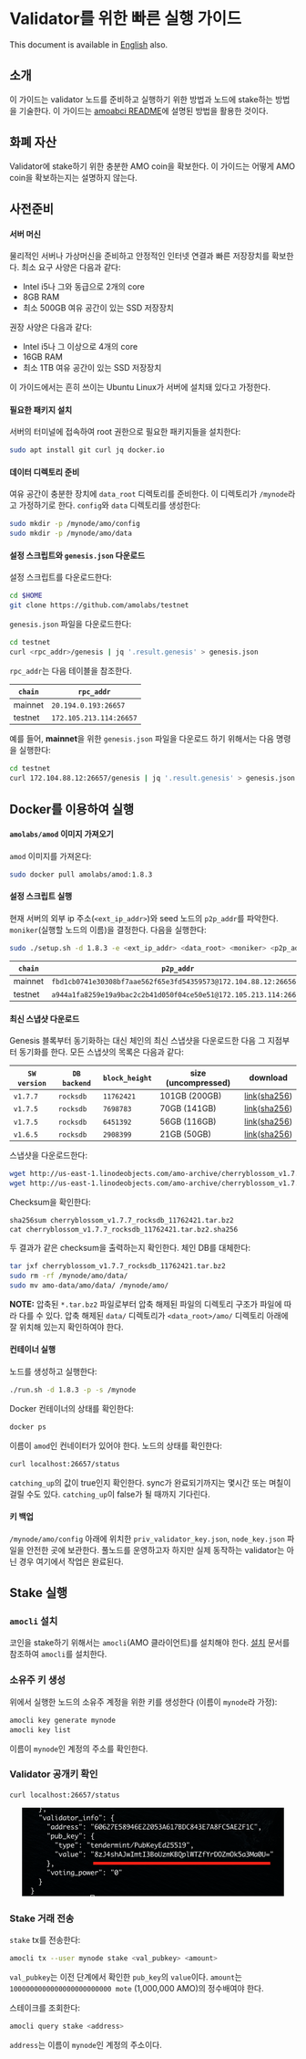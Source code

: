 # Validator를 위한 빠른 실행 가이드
This document is available in [English](qs_val.md) also.

## 소개
이 가이드는 validator 노드를 준비하고 실행하기 위한 방법과 노드에 stake하는
방법을 기술한다. 이 가이드는 [amoabci
README](https://github.com/amolabs/amoabci/README.md)에 설명된 방법을 활용한
것이다.

## 화폐 자산
Validator에 stake하기 위한 충분한 AMO coin을 확보한다. 이 가이드는 어떻게 AMO
coin을 확보하는지는 설명하지 않는다.

## 사전준비

#### 서버 머신
물리적인 서버나 가상머신을 준비하고 안정적인 인터넷 연결과 빠른 저장장치를
확보한다. 최소 요구 사양은 다음과 같다:
* Intel i5나 그와 동급으로 2개의 core
* 8GB RAM
* 최소 500GB 여유 공간이 있는 SSD 저장장치

권장 사양은 다음과 같다:
* Intel i5나 그 이상으로 4개의 core
* 16GB RAM
* 최소 1TB 여유 공간이 있는 SSD 저장장치

이 가이드에서는 흔히 쓰이는 Ubuntu Linux가 서버에 설치돼 있다고 가정한다.

#### 필요한 패키지 설치
서버의 터미널에 접속하여 root 권한으로 필요한 패키지들을 설치한다:
```bash
sudo apt install git curl jq docker.io
```

#### 데이터 디렉토리 준비
여유 공간이 충분한 장치에 `data_root` 디렉토리를 준비한다. 이 디렉토리가
`/mynode`라고 가정하기로 한다. `config`와 `data` 디렉토리를 생성한다:
```bash
sudo mkdir -p /mynode/amo/config
sudo mkdir -p /mynode/amo/data
```

#### 설정 스크립트와 `genesis.json` 다운로드 
설정 스크립트를 다운로드한다:
```bash
cd $HOME
git clone https://github.com/amolabs/testnet
```
`genesis.json` 파일을 다운로드한다:
```bash
cd testnet
curl <rpc_addr>/genesis | jq '.result.genesis' > genesis.json
```

`rpc_addr`는 다음 테이블을 참조한다.

| `chain` | `rpc_addr` |
|-|-|
| mainnet | `20.194.0.193:26657` |
| testnet | `172.105.213.114:26657` |

예를 들어, **mainnet**을 위한 `genesis.json` 파일을 다운로드 하기 위해서는 다음
명령을 실행한다:
```bash
cd testnet
curl 172.104.88.12:26657/genesis | jq '.result.genesis' > genesis.json
```

## Docker를 이용하여 실행

#### `amolabs/amod` 이미지 가져오기
`amod` 이미지를 가져온다:
```bash
sudo docker pull amolabs/amod:1.8.3
```

#### 설정 스크립트 실행
현재 서버의 외부 ip 주소(`<ext_ip_addr>`)와 seed 노드의 `p2p_addr`를 파악한다.
`moniker`(실행할 노드의 이름)을 결정한다. 다음을 실행한다: 
```bash
sudo ./setup.sh -d 1.8.3 -e <ext_ip_addr> <data_root> <moniker> <p2p_addr>
```

| `chain` | `p2p_addr` |
|-|-|
| mainnet | `fbd1cb0741e30308bf7aae562f65e3fd54359573@172.104.88.12:26656` |
| testnet | `a944a1fa8259e19a9bac2c2b41d050f04ce50e51@172.105.213.114:26656` |

#### 최신 스냅샷 다운로드
Genesis 블록부터 동기화하는 대신 체인의 최신 스냅샷을 다운로드한 다음 그
지점부터 동기화를 한다. 모든 스냅샷의 목록은 다음과 같다:

| `SW version` | `DB backend` | `block_height` | size (uncompressed) | download |
|-|-|-|-|-|
| `v1.7.7` | `rocksdb` | `11762421` | 101GB (200GB) | [link](http://us-east-1.linodeobjects.com/amo-archive/cherryblossom_v1.7.7_rocksdb_11762421.tar.bz2)([sha256](http://us-east-1.linodeobjects.com/amo-archive/cherryblossom_v1.7.7_rocksdb_11762421.tar.bz2.sha256)) |
| `v1.7.5` | `rocksdb` | `7698783` | 70GB (141GB) | [link](http://us-east-1.linodeobjects.com/amo-archive/cherryblossom_v1.7.5_rocksdb_7698783.tar.bz2)([sha256](http://us-east-1.linodeobjects.com/amo-archive/cherryblossom_v1.7.5_rocksdb_7698783.tar.bz2.sha256)) |
| `v1.7.5` | `rocksdb` | `6451392` | 56GB (116GB) | [link](http://us-east-1.linodeobjects.com/amo-archive/cherryblossom_v1.7.5_rocksdb_6451392.tar.bz2)([sha256](http://us-east-1.linodeobjects.com/amo-archive/cherryblossom_v1.7.5_rocksdb_6451392.tar.bz2.sha256)) |
| `v1.6.5` | `rocksdb` | `2908399` | 21GB (50GB) | [link](http://us-east-1.linodeobjects.com/amo-archive/cherryblossom_v1.6.5_rocksdb_2908399.tar.bz2)([sha256](http://us-east-1.linodeobjects.com/amo-archive/cherryblossom_v1.6.5_rocksdb_2908399.tar.bz2.sha256)) |

스냅샷을 다운로드한다:
```bash
wget http://us-east-1.linodeobjects.com/amo-archive/cherryblossom_v1.7.7_rocksdb_11762421.tar.bz2
wget http://us-east-1.linodeobjects.com/amo-archive/cherryblossom_v1.7.7_rocksdb_11762421.tar.bz2.sha256
```
Checksum을 확인한다:
```basah
sha256sum cherryblossom_v1.7.7_rocksdb_11762421.tar.bz2
cat cherryblossom_v1.7.7_rocksdb_11762421.tar.bz2.sha256
```
두 결과가 같은 checksum을 출력하는지 확인한다. 체인 DB를 대체한다:
```bash
tar jxf cherryblossom_v1.7.7_rocksdb_11762421.tar.bz2
sudo rm -rf /mynode/amo/data/
sudo mv amo-data/amo/data/ /mynode/amo/
```

**NOTE:** 압축된 `*.tar.bz2` 파일로부터 압축 해제된 파일의 디렉토리 구조가
파일에 따라 다를 수 있다. 압축 해제된 `data/` 디렉토리가 `<data_root>/amo/`
디렉토리 아래에 잘 위치해 있는지 확인하여야 한다.

#### 컨테이너 실행
노드를 생성하고 실행한다:
```bash
./run.sh -d 1.8.3 -p -s /mynode
```

Docker 컨테이너의 상태를 확인한다:
```bash
docker ps
```
이름이 `amod`인 컨네이터가 있어야 한다. 노드의 상태를 확인한다:
```bash
curl localhost:26657/status
```
`catching_up`의 값이 true인지 확인한다. sync가 완료되기까지는 몇시간 또는
며칠이 걸릴 수도 있다. `catching_up`이 false가 될 때까지 기다린다.

#### 키 백업
`/mynode/amo/config` 아래에 위치한 `priv_validator_key.json`, `node_key.json`
파일을 안전한 곳에 보관한다. 풀노드를 운영하고자 하지만 실제 동작하는
validator는 아닌 경우 여기에서 작업은 완료된다.

## Stake 실행
### `amocli` 설치
코인을 stake하기 위해서는 `amocli`(AMO 클라이언트)를 설치해야 한다.
[설치](https://github.com/amolabs/amo-client-go#installation) 문서를 참조하여
`amocli`를 설치한다.

### 소유주 키 생성
위에서 실행한 노드의 소유주 계정을 위한 키를 생성한다 (이름이 `mynode`라 가정):
```bash
amocli key generate mynode
amocli key list
```
이름이 `mynode`인 계정의 주소를 확인한다.

### Validator 공개키 확인
```bash
curl localhost:26657/status
```
<p align="center"><img src="images/val_pubkey.png"/></p>

### Stake 거래 전송
`stake` tx를 전송한다:
```bash
amocli tx --user mynode stake <val_pubkey> <amount>
```
`val_pubkey`는 이전 단계에서 확인한 `pub_key`의 `value`이다. `amount`는
`1000000000000000000000000 mote` (1,000,000 AMO)의 정수배여야 한다.

스테이크를 조회한다:
```bash
amocli query stake <address>
```
`address`는 이름이 `mynode`인 계정의 주소이다.

